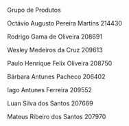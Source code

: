 Grupo de Produtos

Octávio Augusto Pereira Martins
214430

Rodrigo Gama de Oliveira
208691

Wesley Medeiros da Cruz
209613

Paulo Henrique Felix Oliveira
208750

Bárbara Antunes Pacheco
206402

Iago Antunes Ferreira
209552

Luan Silva dos Santos
207669

Mateus Ribeiro dos Santos
207970